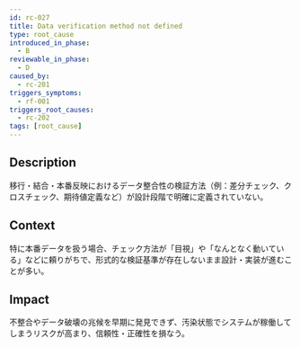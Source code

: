 ```yaml
---
id: rc-027
title: Data verification method not defined
type: root_cause
introduced_in_phase:
  - B
reviewable_in_phase:
  - D
caused_by:
  - rc-201
triggers_symptoms:
  - rf-001
triggers_root_causes:
  - rc-202
tags: [root_cause]
---
```


## Description
移行・結合・本番反映におけるデータ整合性の検証方法（例：差分チェック、クロスチェック、期待値定義など）が設計段階で明確に定義されていない。

## Context
特に本番データを扱う場合、チェック方法が「目視」や「なんとなく動いている」などに頼りがちで、形式的な検証基準が存在しないまま設計・実装が進むことが多い。

## Impact
不整合やデータ破壊の兆候を早期に発見できず、汚染状態でシステムが稼働してしまうリスクが高まり、信頼性・正確性を損なう。
